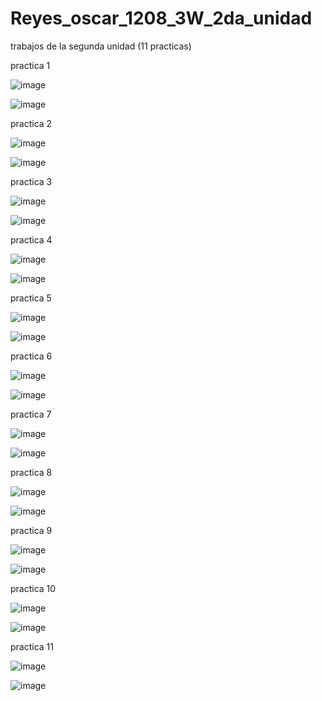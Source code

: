 # Reyes_oscar_1208_3W_2da_unidad
trabajos de la segunda unidad (11 practicas)

practica 1

![image](https://github.com/user-attachments/assets/281f4b59-81ba-452c-987b-9dd72b73f079)

![image](https://github.com/user-attachments/assets/59a62ab0-ddc1-4ea1-bcc0-cbdd0987f902)

practica 2

![image](https://github.com/user-attachments/assets/ca09c785-039b-46fb-a718-b913d1d1477e)


![image](https://github.com/user-attachments/assets/d10b88ab-a71a-4423-b7ee-f92f8d9e8b15)


practica 3

![image](https://github.com/user-attachments/assets/0802af16-c34f-4605-acf5-8c0c54a2dc47)

![image](https://github.com/user-attachments/assets/24c7c325-e21e-4b8e-b656-09a4bfbccd4c)

practica 4

![image](https://github.com/user-attachments/assets/d9ea5e11-c812-496f-b3b1-a6c49070fd0e)

![image](https://github.com/user-attachments/assets/f8328999-a20e-43a5-b1d4-c135831c2773)

practica 5

![image](https://github.com/user-attachments/assets/81d54b76-3670-4451-be8d-b2369ff16723)

![image](https://github.com/user-attachments/assets/347fa0e0-f0cd-42e0-b101-e5b6a5c8da49)

practica 6

![image](https://github.com/user-attachments/assets/3475b67a-97c8-4b8f-bc2a-f66ce07a5cef)

![image](https://github.com/user-attachments/assets/83337bc1-6f06-42b8-921e-ea4a1bcd334a)

practica 7

![image](https://github.com/user-attachments/assets/48b7ed70-799b-4f01-b960-c32fd2e8b968)

![image](https://github.com/user-attachments/assets/24849d37-5a68-42f9-8cdc-9d4ce324ff20)

practica 8

![image](https://github.com/user-attachments/assets/6d292b5e-a1a7-4d50-8da8-c00d059533f1)

![image](https://github.com/user-attachments/assets/90c60f17-36c6-4c07-b055-53b32c1be786)

practica 9

![image](https://github.com/user-attachments/assets/20976ed8-065d-4cb9-aed4-217ad43dcf70)

![image](https://github.com/user-attachments/assets/867dd6ba-0b48-4a14-bcb9-1b6d3edf5203)

practica 10

![image](https://github.com/user-attachments/assets/6244118c-c9a1-4b09-a992-6f9ca861a787)

![image](https://github.com/user-attachments/assets/f63704d7-0200-4ee7-9b9b-9150abaffde9)

practica 11

![image](https://github.com/user-attachments/assets/e019b65c-01b0-4af9-9e78-c65eff19a33c)


![image](https://github.com/user-attachments/assets/97a5f426-86f3-4d20-8e3f-905bded4d2a7)






